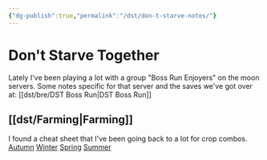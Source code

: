 ```yaml
---
{"dg-publish":true,"permalink":"/dst/don-t-starve-notes/"}
---
```



# Don't Starve Together
Lately I've been playing a lot with a group "Boss Run Enjoyers" on the moon servers. Some notes specific for that server and the saves we've got over at: [[dst/bre/DST Boss Run\|DST Boss Run]]

## [[dst/Farming\|Farming]]
I found a cheat sheet that I've been going back to a lot for crop combos.
[Autumn](https://cdn.forums.klei.com/monthly_2021_01/280113491_AutumnGiantCrops.png.10fe1d88a8406cbd77c21fd1eb488e98.png)
[Winter](https://cdn.forums.klei.com/monthly_2021_01/106023299_WinterGiantCrops.png.992767d771ccfb8332b930f9ffd6fb46.png)
[Spring](https://cdn.forums.klei.com/monthly_2021_01/1916776666_SpringGiantCrops.png.6fa60b9256f3e5992472389deb50df95.png)
[Summer](https://cdn.forums.klei.com/monthly_2021_01/1123612404_SummerGiantCrops.png.657311be138dcb409ae9f5421e49517a.png)